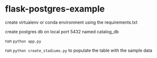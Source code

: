 # flask-postgres-example

create virtualenv or conda environment using the requirements.txt

create postgres db on local port 5432 named catalog_db

run `python app.py`

run `python create_stadiums.py` to populate the table with the sample data

